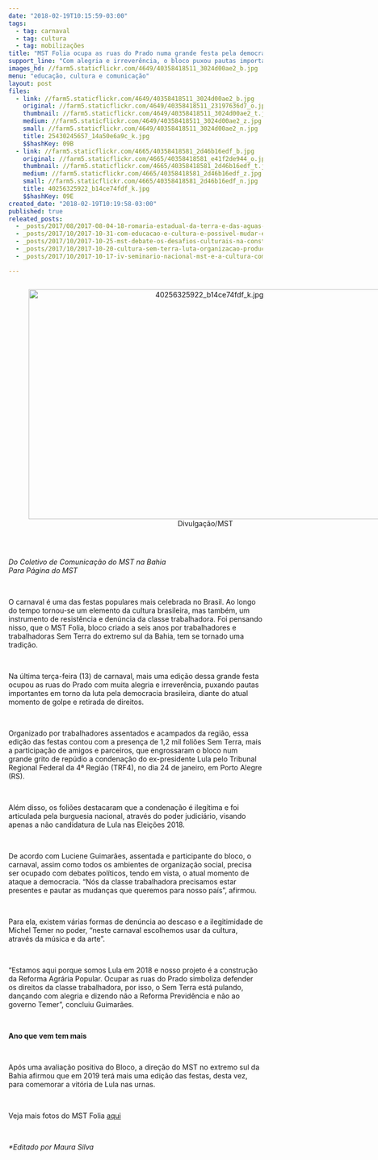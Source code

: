 ```yaml
---
date: "2018-02-19T10:15:59-03:00"
tags:
  - tag: carnaval
  - tag: cultura
  - tag: mobilizações
title: "MST Folia ocupa as ruas do Prado numa grande festa pela democracia\n"
support_line: "Com alegria e irreverência, o bloco puxou pautas importantes em torno da luta pela democracia"
images_hd: //farm5.staticflickr.com/4649/40358418511_3024d00ae2_b.jpg
menu: "educação, cultura e comunicação"
layout: post
files:
  - link: //farm5.staticflickr.com/4649/40358418511_3024d00ae2_b.jpg
    original: //farm5.staticflickr.com/4649/40358418511_23197636d7_o.jpg
    thumbnail: //farm5.staticflickr.com/4649/40358418511_3024d00ae2_t.jpg
    medium: //farm5.staticflickr.com/4649/40358418511_3024d00ae2_z.jpg
    small: //farm5.staticflickr.com/4649/40358418511_3024d00ae2_n.jpg
    title: 25430245657_14a50e6a9c_k.jpg
    $$hashKey: 09B
  - link: //farm5.staticflickr.com/4665/40358418581_2d46b16edf_b.jpg
    original: //farm5.staticflickr.com/4665/40358418581_e41f2de944_o.jpg
    thumbnail: //farm5.staticflickr.com/4665/40358418581_2d46b16edf_t.jpg
    medium: //farm5.staticflickr.com/4665/40358418581_2d46b16edf_z.jpg
    small: //farm5.staticflickr.com/4665/40358418581_2d46b16edf_n.jpg
    title: 40256325922_b14ce74fdf_k.jpg
    $$hashKey: 09E
created_date: "2018-02-19T10:19:58-03:00"
published: true
releated_posts:
  - _posts/2017/08/2017-08-04-18-romaria-estadual-da-terra-e-das-aguas-e-realizada-no-pontal-do-paranapanema.md
  - _posts/2017/10/2017-10-31-com-educacao-e-cultura-e-possivel-mudar-essa-realidade-explica-dirigente-do-mst.md
  - _posts/2017/10/2017-10-25-mst-debate-os-desafios-culturais-na-construcao-da-reforma-agraria-popular-em-seminario-nacional.md
  - _posts/2017/10/2017-10-20-cultura-sem-terra-luta-organizacao-producao-e-poesia.md
  - _posts/2017/10/2017-10-17-iv-seminario-nacional-mst-e-a-cultura-comeca-nessa-quarta-feira-18.md

---
```

<div style="text-align:center">
<figure class="image" style="display:inline-block"><img alt="40256325922_b14ce74fdf_k.jpg" height="455" src="//farm5.staticflickr.com/4665/40358418581_2d46b16edf_b.jpg" width="700" />
<figcaption>Divulga&ccedil;&atilde;o/MST</figcaption>
</figure>
</div>

<p>&nbsp;</p>

<p><em>Do Coletivo de Comunica&ccedil;&atilde;o do MST na Bahia<br />
Para P&aacute;gina do MST</em></p>

<p>&nbsp;</p>

<p>O carnaval &eacute; uma das festas populares mais celebrada no Brasil. Ao longo do tempo tornou-se um elemento da cultura brasileira, mas tamb&eacute;m, um instrumento de resist&ecirc;ncia e den&uacute;ncia da classe trabalhadora. Foi pensando nisso, que o MST Folia, bloco criado a seis anos por trabalhadores e trabalhadoras Sem Terra do extremo sul da Bahia, tem se tornado uma tradi&ccedil;&atilde;o.</p>

<p>&nbsp;</p>

<p>Na &uacute;ltima ter&ccedil;a-feira (13) de carnaval, mais uma edi&ccedil;&atilde;o dessa grande festa ocupou as ruas do Prado com muita alegria e irrever&ecirc;ncia, puxando pautas importantes em torno da luta pela democracia brasileira, diante do atual momento de golpe e retirada de direitos.</p>

<p>&nbsp;</p>

<p>Organizado por trabalhadores assentados e acampados da regi&atilde;o, essa edi&ccedil;&atilde;o das festas contou com a presen&ccedil;a de 1,2 mil foli&otilde;es Sem Terra, mais a participa&ccedil;&atilde;o de amigos e parceiros, que engrossaram o bloco num grande grito de rep&uacute;dio a condena&ccedil;&atilde;o do ex-presidente Lula pelo Tribunal Regional Federal da 4&ordf; Regi&atilde;o (TRF4), no dia 24 de janeiro, em Porto Alegre (RS).</p>

<p>&nbsp;</p>

<p>Al&eacute;m disso, os foli&otilde;es destacaram que a condena&ccedil;&atilde;o &eacute; ileg&iacute;tima e foi articulada pela burguesia nacional, atrav&eacute;s do poder judici&aacute;rio, visando apenas a n&atilde;o candidatura de Lula nas Elei&ccedil;&otilde;es 2018.</p>

<p>&nbsp;</p>

<p>De acordo com Luciene Guimar&atilde;es, assentada e participante do bloco, o carnaval, assim como todos os ambientes de organiza&ccedil;&atilde;o social, precisa ser ocupado com debates pol&iacute;ticos, tendo em vista, o atual momento de ataque a democracia. &ldquo;N&oacute;s da classe trabalhadora precisamos estar presentes e pautar as mudan&ccedil;as que queremos para nosso pa&iacute;s&rdquo;, afirmou.</p>

<p>&nbsp;</p>

<p>Para ela, existem v&aacute;rias formas de den&uacute;ncia ao descaso e a ilegitimidade de Michel Temer no poder, &ldquo;neste carnaval escolhemos usar da cultura, atrav&eacute;s da m&uacute;sica e da arte&rdquo;.</p>

<p>&nbsp;</p>

<p>&ldquo;Estamos aqui porque somos Lula em 2018 e nosso projeto &eacute; a constru&ccedil;&atilde;o da Reforma Agr&aacute;ria Popular. Ocupar as ruas do Prado simboliza defender os direitos da classe trabalhadora, por isso, o Sem Terra est&aacute; pulando, dan&ccedil;ando com alegria e dizendo n&atilde;o a Reforma Previd&ecirc;ncia e n&atilde;o ao governo Temer&rdquo;, concluiu Guimar&atilde;es.</p>

<p>&nbsp;</p>

<p><strong>Ano que vem tem mais</strong></p>

<p>&nbsp;</p>

<p>Ap&oacute;s uma avalia&ccedil;&atilde;o positiva do Bloco, a dire&ccedil;&atilde;o do MST no extremo sul da Bahia afirmou que em 2019 ter&aacute; mais uma edi&ccedil;&atilde;o das festas, desta vez, para comemorar a vit&oacute;ria de Lula nas urnas.</p>

<p>&nbsp;</p>

<p>Veja mais fotos do MST Folia <a href="https://www.flickr.com/photos/vozdomovimento/sets/72157665805369768/with/39403881225/">aqui</a></p>

<p>&nbsp;</p>

<p><em>*Editado por Maura Silva&nbsp;</em></p>
